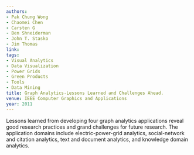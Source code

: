 ```yaml
---
authors:
- Pak Chung Wong
- Chaomei Chen
- Carsten G
- Ben Shneiderman
- John T. Stasko
- Jim Thomas
link:
tags:
- Visual Analytics
- Data Visualization
- Power Grids
- Green Products
- Tools
- Data Mining
title: Graph Analytics-Lessons Learned and Challenges Ahead.
venue: IEEE Computer Graphics and Applications
year: 2011
---
```

Lessons learned from developing four graph analytics applications reveal good research practices and grand challenges for future research. The application domains include electric-power-grid analytics, social-network and citation analytics, text and document analytics, and knowledge domain analytics.